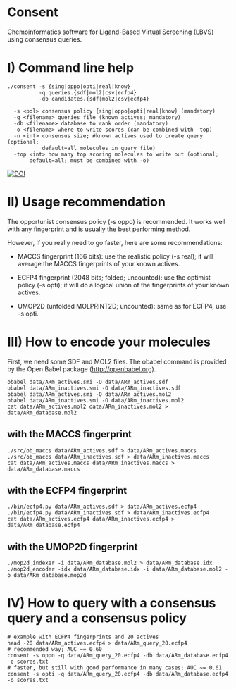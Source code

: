 # Consent
Chemoinformatics software for Ligand-Based Virtual Screening (LBVS)
using consensus queries.

# I) Command line help

    ./consent -s {sing|oppo|opti|real|know}
              -q queries.{sdf|mol2|csv|ecfp4}
              -db candidates.{sdf|mol2|csv|ecfp4}

      -s <pol> consensus policy {sing|oppo|opti|real|know} (mandatory)
      -q <filename> queries file (known actives; mandatory)
      -db <filename> database to rank order (mandatory)
      -o <filename> where to write scores (can be combined with -top)
      -n <int> consensus size; #known actives used to create query (optional;
               default=all molecules in query file)
      -top <int> how many top scoring molecules to write out (optional;
           default=all; must be combined with -o)

[![DOI](https://zenodo.org/badge/DOI/10.5281/zenodo.1006728.svg)](https://doi.org/10.5281/zenodo.1006728)

# II) Usage recommendation

The opportunist consensus policy (-s oppo) is recommended.
It works well with any fingerprint and is usually the best performing
method.

However, if you really need to go faster, here are some recommendations:

- MACCS fingerprint (166 bits): use the realistic policy (-s real); it will
  average the MACCS fingerprints of your known actives.

- ECFP4 fingerprint (2048 bits; folded; uncounted):
  use the optimist policy (-s opti); it will
  do a logical union of the fingerprints of your known actives.

- UMOP2D (unfolded MOLPRINT2D; uncounted): same as for ECFP4, use -s opti.

# III) How to encode your molecules

First, we need some SDF and MOL2 files. The obabel command is provided by the Open Babel package
(http://openbabel.org).

    obabel data/ARm_actives.smi -O data/ARm_actives.sdf
    obabel data/ARm_inactives.smi -O data/ARm_inactives.sdf
    obabel data/ARm_actives.smi -O data/ARm_actives.mol2
    obabel data/ARm_inactives.smi -O data/ARm_inactives.mol2
    cat data/ARm_actives.mol2 data/ARm_inactives.mol2 > data/ARm_database.mol2

## with the MACCS fingerprint

    ./src/ob_maccs data/ARm_actives.sdf > data/ARm_actives.maccs
    ./src/ob_maccs data/ARm_inactives.sdf > data/ARm_inactives.maccs
    cat data/ARm_actives.maccs data/ARm_inactives.maccs > data/ARm_database.maccs

## with the ECFP4 fingerprint

    ./bin/ecfp4.py data/ARm_actives.sdf > data/ARm_actives.ecfp4
    ./bin/ecfp4.py data/ARm_inactives.sdf > data/ARm_inactives.ecfp4
    cat data/ARm_actives.ecfp4 data/ARm_inactives.ecfp4 > data/ARm_database.ecfp4

## with the UMOP2D fingerprint

    ./mop2d_indexer -i data/ARm_database.mol2 > data/ARm_database.idx
    ./mop2d_encoder -idx data/ARm_database.idx -i data/ARm_database.mol2 -o data/ARm_database.mop2d

# IV) How to query with a consensus query and a consensus policy

    # example with ECFP4 fingerprints and 20 actives
    head -20 data/ARm_actives.ecfp4 > data/ARm_query_20.ecfp4
    # recommended way; AUC ~= 0.60
    consent -s oppo -q data/ARm_query_20.ecfp4 -db data/ARm_database.ecfp4 -o scores.txt
    # faster, but still with good performance in many cases; AUC ~= 0.61
    consent -s opti -q data/ARm_query_20.ecfp4 -db data/ARm_database.ecfp4 -o scores.txt
